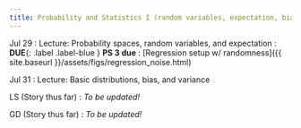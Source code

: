 ```yaml
---
title: Probability and Statistics I (random variables, expectation, bias, and variance)
---
```

Jul 29
: Lecture: Probability spaces, random variables, and expectation
: **DUE**{: .label .label-blue } **PS 3 due**
    : [Regression setup w/ randomness]({{ site.baseurl }}/assets/figs/regression_noise.html)

Jul 31
: Lecture: Basic distributions, bias, and variance

LS (Story thus far)
: *To be updated!*

GD (Story thus far)
: *To be updated!*
